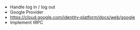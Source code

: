 - Handle log in / log out
- Google Provider
- https://cloud.google.com/identity-platform/docs/web/google
- Implement tRPC
